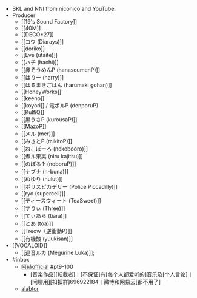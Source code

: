 - BKL and NNI from niconico and YouTube.
- Producer
    - [[19's Sound Factory]]
    - [[40M]]
    - [[DECO*27]]
    - [[コウ (Diarays)]]
    - [[doriko]]
    - [[Eve (utaite)]]
    - [[ハチ (hachi)]]
    - [[鼻そうめんP (hanasoumenP)]]
    - [[はりー (harry)]]
    - [[はるまきごはん (harumaki gohan)]]
    - [[HoneyWorks]]
    - [[keeno]]
    - [[koyori]] / 電ポルP (denporuP)
    - [[KulfiQ]]
    - [[黒うさP (kurousaP)]]
    - [[MazoP]]
    - [[メル (mer)]]
    - [[みきとP (mikitoP)]]
    - [[ねこぼーろ (nekobooro)]]
    - [[煮ル果実 (niru kajitsu)]]
    - [[のぼる↑ (noboruP)]]
    - [[ナブナ (n-buna)]]
    - [[ぬゆり (nulut)]]
    - [[ポリスピカデリー (Police Piccadilly)]]
    - [[ryo (supercell)]]
    - [[ティースウィート (TeaSweet)]]
    - [[すりぃ (Three)]]
    - [[てぃあら (tiara)]]
    - [[とあ (toa)]]
    - [[Treow（逆衝動P）]]
    - [[有機酸 (yuukisan)]]
- [[VOCALOID]]
    - [[巡音ルカ (Megurine Luka)]];
- #inbox
    - [阿赫official](https://space.bilibili.com/797614/video) #pt9-100
        - [音楽作品][転載者]丨[不保证]有[每个人都爱听的]音乐及[个人言论]丨[闲聊用][扣扣群]696922184丨微博和网易云[都不用了]
    - [alabtor](https://space.bilibili.com/62880505)
